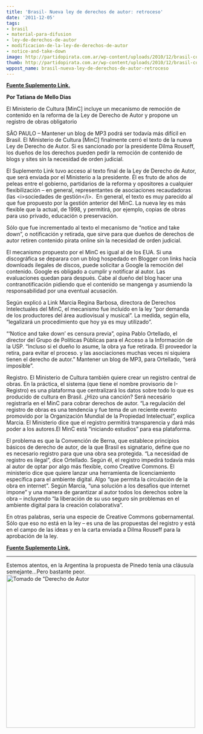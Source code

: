 ```yaml
---
title: 'Brasil- Nueva ley de derechos de autor: retroceso'
date: '2011-12-05'
tags:
- brasil
- material-para-difusion
- ley-de-derechos-de-autor
- modificacion-de-la-ley-de-derechos-de-autor
- notice-and-take-down
image: http://partidopirata.com.ar/wp-content/uploads/2010/12/brasil-copyright.png
thumb: http://partidopirata.com.ar/wp-content/uploads/2010/12/brasil-copyright-150x150.png
wppost_name: brasil-nueva-ley-de-derechos-de-autor-retroceso
---
```


<strong><a href="http://blogs.estadao.com.br/link/retrocesso/" target="_blank">Fuente Suplemento Link.</a></strong>

<strong>Por Tatiana de Mello Dias</strong>

El Ministerio de Cultura [MinC] incluye un mecanismo de remoción de contenido en la reforma de la Ley de Derecho de Autor y propone un registro de obras obligatorio

SÃO PAULO – Mantener un blog de MP3 podrá ser todavía más difícil en Brasil. El Ministerio de Cultura [MinC] finalmente cerró el texto de la nueva Ley de Derecho de Autor. Si es sancionado por la presidente Dilma Rouseff, los dueños de los derechos pueden pedir la remoción de contenido de blogs y sites sin la necesidad de orden judicial.

El Suplemento Link tuvo acceso al texto final de la Ley de Derecho de Autor, que será enviada por el Ministerio a la presidente. Él es fruto de años de peleas entre el gobierno, partidarios de la reforma y opositores a cualquier flexibilización – en general, representantes de asociaciones recaudadoras (las &lt;i&gt;sociedades de gestión&lt;/i&gt;.  En general, el texto es muy parecido al que fue propuesto por la gestión anterior del MinC. La nueva ley es más flexible que la actual, de 1998, y permitirá, por ejemplo, copias de obras para uso privado, educación o preservación.

Sólo que fue incrementado al texto el mecanismo de “notice and take down”, o notificación y retirada, que sirve para que dueños de derechos de autor retiren contenido pirata online sin la necesidad de orden judicial.

El mecanismo propuesto por el MinC es igual al de los EUA. Si una discográfica se deparara con un blog hospedado en Blogger con links hacía downloads ilegales de discos, puede solicitar a Google la remoción del contenido. Google es obligado a cumplir y notificar al autor. Las evaluaciones quedan para después. Cabe al dueño del blog hacer una contranotificación pidiendo que el contenido se mangenga y asumiendo la responsabilidad por una eventual acusación.

Según explicó a Link Marcia Regina Barbosa, directora de Derechos Intelectuales del MinC, el mecanismo fue incluído en la ley “por demanda de los productores del área audiovisual y musical”. La medida, según ella, “legalizará un procedimiento que hoy ya es muy utilizado”.

“‘Notice and take down’ es censura previa”, opina Pablo Ortellado, el director del Grupo de Políticas Públicas para el Acceso a la Información de la USP. “Incluso si el dueño lo asume, la obra ya fue retirada. El proveedor la retira, para evitar el proceso. y las asociaciones muchas veces ni siquiera tienen el derecho de autor.” Mantener un blog de MP3, para Ortellado, “será imposible”.

Registro. El Ministerio de Cultura también quiere crear un registro central de obras. En la práctica, el sistema (que tiene el nombre provisorio de I-Registro) es una plataforma que centralizará los datos sobre todo lo que es producido de cultura en Brasil.
¿Hizo una canción? Será necesário registrarla en el MinC para cobrar derechos de autor. “La regulación del registro de obras es una tendencia y fue tema de un reciente evento promovido por la Organización Mundial de la Propiedad Intelectual”, explica Marcia. El Ministerio dice que el registro permitirá transparencia y dará más poder a los autores.El MinC está “iniciando estudios” para esa plataforma.

El problema es que la Convención de Berna, que establece principios básicos de derecho de autor, de la que Brasil es signatario, define que no es necesario registro para que una obra sea protegida. “La necesidad de registro es ilegal”, dice Ortellado. Según él, el registro impedirá todavía más al autor de optar por algo más flexible, como Creative Commons.
El ministerio dice que quiere lanzar una herramienta de licenciamiento específica para el ambiente digital. Algo “que permita la circulación de la obra en internet”. Según Marcia, “una solución a los desafios que internet impone” y una manera de garantizar al autor todos los derechos sobre la obra – incluyendo “la liberación de su uso seguro sin problemas en el ambiente digital para la creación colaborativa”.

En otras palabras, seria una especie de Creative Commons gobernamental. Sólo que eso no está en la ley – es una de las propuestas del registro y está en el campo de las ideas y en la carta enviada a Dilma Rouseff para la aprobación de la ley.

<strong></strong><strong><a href="http://blogs.estadao.com.br/link/retrocesso/" target="_blank">Fuente Suplemento Link.</a></strong>

<hr />

Estemos atentos, en la Argentina la propuesta de Pinedo tenía una cláusula semejante...Pero bastante peor.<a href="http://partidopirata.com.ar/wp-content/uploads/2010/12/brasil-copyright.png"><img class="aligncenter size-full wp-image-360" title="brasil-copyright" src="http://partidopirata.com.ar/wp-content/uploads/2010/12/brasil-copyright.png" alt="Tomado de &quot;Derecho de Autor" width="500" height="404" /></a>

